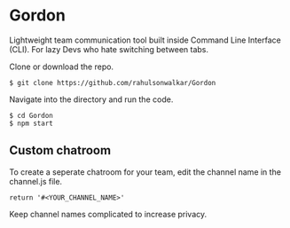 # Gordon
Lightweight team communication tool built inside Command Line Interface (CLI). For lazy Devs who hate switching between tabs.

<Insert GIF here>

Clone or download the repo.
```
$ git clone https://github.com/rahulsonwalkar/Gordon
```
Navigate into the directory and run the code.
```
$ cd Gordon
$ npm start
```

## Custom chatroom

To create a seperate chatroom for your team, edit the channel name in the channel.js file.

`return '#<YOUR_CHANNEL_NAME>'`

Keep channel names complicated to increase privacy.

